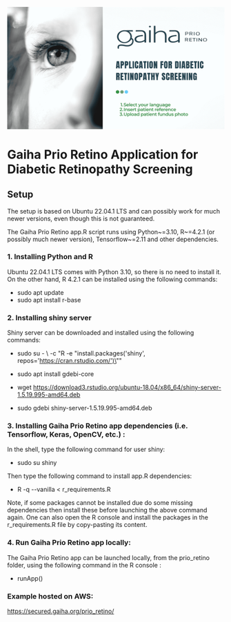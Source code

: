 [<img src="prio_retino/www/AI_PRIO_RETINO.png"/>](https://gaiha.org/fr/)

# Gaiha Prio Retino Application for Diabetic Retinopathy Screening

## Setup

The setup is based on Ubuntu 22.04.1 LTS and can possibly work for much newer versions, even though this is not guaranteed. 

The Gaiha Prio Retino app.R script runs using Python~=3.10, R~=4.2.1 (or possibly much newer version), Tensorflow~=2.11 and other dependencies.

### 1. Installing Python and R

Ubuntu 22.04.1 LTS comes with Python 3.10, so there is no need to install it. On the other hand, R 4.2.1 can be installed using the following commands:

* sudo apt update
* sudo apt install r-base

### 2. Installing shiny server

Shiny server can be downloaded and installed using the following commands:

* sudo su - \ -c "R -e \"install.packages('shiny', repos='https://cran.rstudio.com/')\""

* sudo apt install gdebi-core

* wget https://download3.rstudio.org/ubuntu-18.04/x86_64/shiny-server-1.5.19.995-amd64.deb

* sudo gdebi shiny-server-1.5.19.995-amd64.deb

### 3. Installing Gaiha Prio Retino app dependencies (i.e. Tensorflow, Keras, OpenCV, etc.) :

In the shell, type the following command for user shiny:

* sudo su shiny

Then type the following command to install app.R dependencies:

* R -q --vanilla < r_requirements.R

Note, if some packages cannot be installed due do some missing dependencies then install these before launching the above command again. One can also open the R console and install the packages in the r_requirements.R file by copy-pasting its content.


### 4. Run Gaiha Prio Retino app locally:

The Gaiha Prio Retino app can be launched locally, from the prio_retino folder, using the following command in the R console :

* runApp()

### Example hosted on AWS: 

https://secured.gaiha.org/prio_retino/
